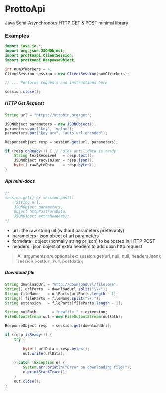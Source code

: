 # ProttoApi
Java Semi-Asynchronous HTTP GET & POST minimal library

### Examples
```java
import java.io.*;
import org.json.JSONObject;
import prottoapi.ClientSession;
import prottoapi.ResponseObject;

int numOfWorkers = 4;
ClientSession session = new ClientSession(numOfWorkers);

// ... Performs requests and instructions here

session.close();
```

##### HTTP Get Request
```java
String url = "https://httpbin.org/get";

JSONObject parameters = new JSONObject();
parameters.put("key", "value");
parameters.put("key are", "auto url encoded");

ResponseObject resp = session.get(url, parameters);

if (resp.onReady()) { // holds until data is ready
	String textReceived   = resp.text();
	JSONObject recvInJson = resp.json();
	byte[] rawByteData    = resp.bytes(); 
}
```

##### Api mini-docs
```java
/*
session.get() or session.post()
	(String url, 
	JSONObject parameters,
	Object httpPostFormData,
	JSONOjbect extraHeaders);
*/
```

* url        : the raw string url (without parameters preferrably)
* parameters : json object of url parameters
* formdata   : object (normally string or json) to be posted in HTTP POST
* headers    : json object of extra headers to add upon http request

> All arguments are optional
  ex: session.get(url, null, null, headersJson);
  session.post(url, null, postdata);
 
##### Download file
```java
String downloadUrl = "http://downloadUrl/file.exe";
String[] urlParts  = downloadUrl.split("\\/");
String fileName    = urlParts[urlParts.length - 1];
String[] fileParts = fileName.split("\\.");
String extension   = fileParts[fileParts.length - 1];

String outPath       = "newfile." + extension;
FileOutputStream out = new FileOutputStream(outPath);

ResponseObject resp  = session.get(downloadUrl);

if (resp.isReady()) {
	try {
	
		byte[] urlData = resp.bytes();
		out.write(urlData);
		
	} catch (Exception e) {
		System.err.println("Error on downloading file!");
		e.printStackTrace();
	}
	out.close();
}
```